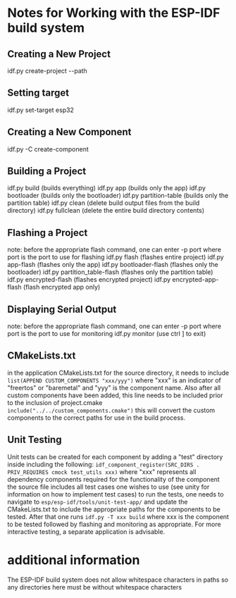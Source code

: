 # Notes for Working with the ESP-IDF build system

## Creating a New Project

idf.py create-project --path <project path> <path name>

## Setting target
idf.py set-target esp32

## Creating a New Component
idf.py -C <component path> create-component <component name>

## Building a Project
idf.py build   (builds everything)
idf.py app     (builds only the app)
idf.py bootloader (builds only the bootloader)
idf.py partition-table (builds only the partition table)
idf.py clean (delete build output files from the build directory)
idf.py fullclean (delete the entire build directory contents)

## Flashing a Project
note:  before the appropriate flash command, one can enter -p port where port is the port to use for flashing
idf.py flash  (flashes entire project)
idf.py app-flash (flashes only the app)
idf.py bootloader-flash (flashes only the bootloader)
idf.py partition_table-flash (flashes only the partition table)
idf.py encrypted-flash (flashes encrypted project)
idf.py encrypted-app-flash (flash encrypted app only)

## Displaying Serial Output
note:  before the appropriate flash command, one can enter -p port where port is the port to use for monitoring
idf.py monitor  (use ctrl ] to exit)

## CMakeLists.txt
in the application CMakeLists.txt for the source directory, it needs to include `list(APPEND CUSTOM_COMPONENTS "xxx/yyy")` where "xxx" is an indicator of "freertos" or "baremetal" and "yyy" is the component name.  Also after all custom components have been added, this line needs to be included prior to the inclusion of project.cmake `include("../../custom_components.cmake")` this will convert the custom components to the correct paths for use in the build process.

## Unit Testing
Unit tests can be created for each component by adding a "test" directory inside including the following:
  `idf_component_register(SRC_DIRS .
                       PRIV_REQUIRES cmock test_utils xxx)`
  where "xxx" represents all dependency components required for the functionality of the component
  the source file includes all test cases one wishes to use (see unity for information on how to implement test cases)
  to run the tests, one needs to navigate to `esp/esp-idf/tools/unit-test-app/` and update the CMakeLists.txt to include the appropriate paths for the components to be tested.  After that one runs `idf.py -T xxx build` where xxx is the component to be tested followed by flashing and monitoring as appropriate.  For more interactive testing, a separate application is advisable.

# additional information
The ESP-IDF build system does not allow whitespace characters in paths so any directories here must be without whitespace characters

